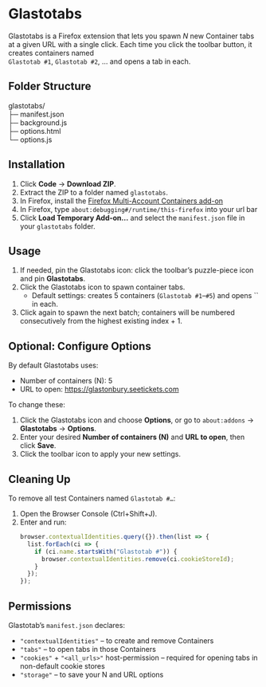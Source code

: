 Glastotabs
=========

Glastotabs is a Firefox extension that lets you spawn *N* new Container tabs at a given URL with a single click. Each time you click the toolbar button, it creates containers named  
`Glastotab #1`, `Glastotab #2`, … and opens a tab in each.

Folder Structure
----------------
glastotabs/  
├─ manifest.json  
├─ background.js  
├─ options.html  
└─ options.js  

Installation
------------
1. Click **Code** → **Download ZIP**.  
2. Extract the ZIP to a folder named `glastotabs`.  
3. In Firefox, install the [Firefox Multi-Account Containers add-on](https://addons.mozilla.org/en-GB/firefox/addon/multi-account-containers)
4. In Firefox, type `about:debugging#/runtime/this-firefox` into your url bar
5. Click **Load Temporary Add-on…** and select the `manifest.json` file in your `glastotabs` folder.  

Usage
-----
1. If needed, pin the Glastotabs icon: click the toolbar’s puzzle-piece icon and pin **Glastotabs**.  
2. Click the Glastotabs icon to spawn container tabs.  
   - Default settings: creates 5 containers (`Glastotab #1`–`#5`) and opens `` in each.  
3. Click again to spawn the next batch; containers will be numbered consecutively from the highest existing index + 1.  

Optional: Configure Options
---------------------------
By default Glastotabs uses:
- Number of containers (N): 5  
- URL to open: https://glastonbury.seetickets.com

To change these:
1. Click the Glastotabs icon and choose **Options**, or go to `about:addons` → **Glastotabs** → **Options**.  
2. Enter your desired **Number of containers (N)** and **URL to open**, then click **Save**.  
3. Click the toolbar icon to apply your new settings.

Cleaning Up
-----------
To remove all test Containers named `Glastotab #…`:
1. Open the Browser Console (Ctrl+Shift+J).  
2. Enter and run:
   ```js
   browser.contextualIdentities.query({}).then(list => {
     list.forEach(ci => {
       if (ci.name.startsWith("Glastotab #")) {
         browser.contextualIdentities.remove(ci.cookieStoreId);
       }
     });
   });
   ```

Permissions
-----------
Glastotab’s `manifest.json` declares:
- `"contextualIdentities"` – to create and remove Containers  
- `"tabs"` – to open tabs in those Containers  
- `"cookies"` + `"<all_urls>"` host-permission – required for opening tabs in non-default cookie stores  
- `"storage"` – to save your N and URL options  